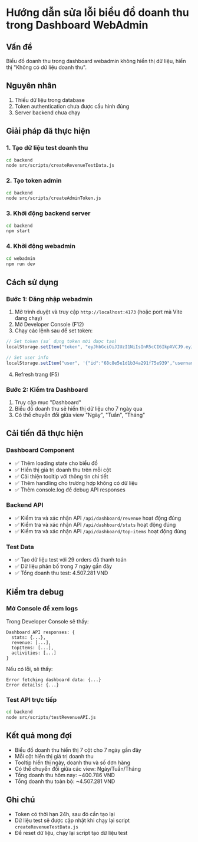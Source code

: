 # Hướng dẫn sửa lỗi biểu đồ doanh thu trong Dashboard WebAdmin

## Vấn đề
Biểu đồ doanh thu trong dashboard webadmin không hiển thị dữ liệu, hiển thị "Không có dữ liệu doanh thu".

## Nguyên nhân
1. Thiếu dữ liệu trong database
2. Token authentication chưa được cấu hình đúng
3. Server backend chưa chạy

## Giải pháp đã thực hiện

### 1. Tạo dữ liệu test doanh thu
```bash
cd backend
node src/scripts/createRevenueTestData.js
```

### 2. Tạo token admin
```bash
cd backend  
node src/scripts/createAdminToken.js
```

### 3. Khởi động backend server
```bash
cd backend
npm start
```

### 4. Khởi động webadmin
```bash
cd webadmin
npm run dev
```

## Cách sử dụng

### Bước 1: Đăng nhập webadmin
1. Mở trình duyệt và truy cập `http://localhost:4173` (hoặc port mà Vite đang chạy)
2. Mở Developer Console (F12)
3. Chạy các lệnh sau để set token:

```javascript
// Set token (sử dụng token mới được tạo)
localStorage.setItem("token", "eyJhbGciOiJIUzI1NiIsInR5cCI6IkpXVCJ9.eyJpZCI6IjY4YzhlNWUxZDFiMzRhMjkxZjc1ZTkzOSIsInVzZXJuYW1lIjoiYWRtaW4iLCJyb2xlIjoiYWRtaW4iLCJpYXQiOjE3NTgzMzk1MTYsImV4cCI6MTc1ODQyNTkxNn0.PgPp_DqqNjGdDtuOZPbsEFLVq03A2rPIpKhtUST6L4g")

// Set user info
localStorage.setItem("user", '{"id":"68c8e5e1d1b34a291f75e939","username":"admin","role":"admin"}')
```

4. Refresh trang (F5)

### Bước 2: Kiểm tra Dashboard
1. Truy cập mục "Dashboard" 
2. Biểu đồ doanh thu sẽ hiển thị dữ liệu cho 7 ngày qua
3. Có thể chuyển đổi giữa view "Ngày", "Tuần", "Tháng"

## Cải tiến đã thực hiện

### Dashboard Component
- ✅ Thêm loading state cho biểu đồ
- ✅ Hiển thị giá trị doanh thu trên mỗi cột
- ✅ Cải thiện tooltip với thông tin chi tiết
- ✅ Thêm handling cho trường hợp không có dữ liệu
- ✅ Thêm console.log để debug API responses

### Backend API
- ✅ Kiểm tra và xác nhận API `/api/dashboard/revenue` hoạt động đúng
- ✅ Kiểm tra và xác nhận API `/api/dashboard/stats` hoạt động đúng  
- ✅ Kiểm tra và xác nhận API `/api/dashboard/top-items` hoạt động đúng

### Test Data
- ✅ Tạo dữ liệu test với 29 orders đã thanh toán
- ✅ Dữ liệu phân bố trong 7 ngày gần đây
- ✅ Tổng doanh thu test: 4.507.281 VND

## Kiểm tra debug

### Mở Console để xem logs
Trong Developer Console sẽ thấy:
```
Dashboard API responses: {
  stats: {...},
  revenue: [...], 
  topItems: [...],
  activities: [...]
}
```

Nếu có lỗi, sẽ thấy:
```
Error fetching dashboard data: {...}
Error details: {...}
```

### Test API trực tiếp
```bash
cd backend
node src/scripts/testRevenueAPI.js
```

## Kết quả mong đợi
- Biểu đồ doanh thu hiển thị 7 cột cho 7 ngày gần đây
- Mỗi cột hiển thị giá trị doanh thu
- Tooltip hiển thị ngày, doanh thu và số đơn hàng
- Có thể chuyển đổi giữa các view: Ngày/Tuần/Tháng
- Tổng doanh thu hôm nay: ~400.786 VND
- Tổng doanh thu toàn bộ: ~4.507.281 VND

## Ghi chú
- Token có thời hạn 24h, sau đó cần tạo lại
- Dữ liệu test sẽ được cập nhật khi chạy lại script `createRevenueTestData.js`
- Để reset dữ liệu, chạy lại script tạo dữ liệu test

